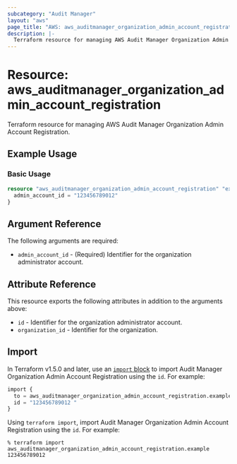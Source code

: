```yaml
---
subcategory: "Audit Manager"
layout: "aws"
page_title: "AWS: aws_auditmanager_organization_admin_account_registration"
description: |-
  Terraform resource for managing AWS Audit Manager Organization Admin Account Registration.
---
```


# Resource: aws_auditmanager_organization_admin_account_registration

Terraform resource for managing AWS Audit Manager Organization Admin Account Registration.

## Example Usage

### Basic Usage

```terraform
resource "aws_auditmanager_organization_admin_account_registration" "example" {
  admin_account_id = "123456789012"
}
```

## Argument Reference

The following arguments are required:

* `admin_account_id` - (Required) Identifier for the organization administrator account.

## Attribute Reference

This resource exports the following attributes in addition to the arguments above:

* `id` - Identifier for the organization administrator account.
* `organization_id` - Identifier for the organization.

## Import

In Terraform v1.5.0 and later, use an [`import` block](https://developer.hashicorp.com/terraform/language/import) to import Audit Manager Organization Admin Account Registration using the `id`. For example:

```terraform
import {
  to = aws_auditmanager_organization_admin_account_registration.example
  id = "123456789012 "
}
```

Using `terraform import`, import Audit Manager Organization Admin Account Registration using the `id`. For example:

```console
% terraform import aws_auditmanager_organization_admin_account_registration.example 123456789012 
```
